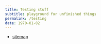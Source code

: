 ```yaml
---
title: Testing stuff
subtitle: playground for unfinished things
permalink: /testing
date: 1970-01-02
---
```


- [sitemap](/sitemap)
